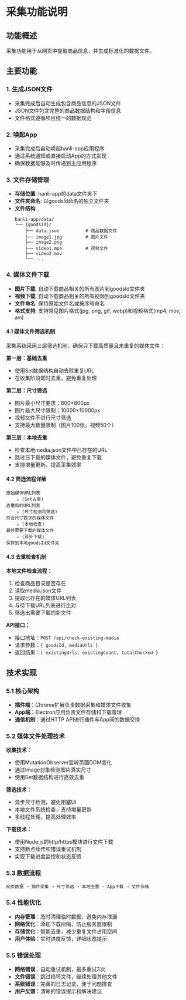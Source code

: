 # 采集功能说明

## 功能概述
采集功能用于从网页中提取商品信息，并生成标准化的数据文件。

## 主要功能

### 1. 生成JSON文件
- 采集完成后自动生成包含商品信息的JSON文件
- JSON文件包含完整的商品数据结构和字段信息
- 文件格式遵循项目统一的数据规范

### 2. 唤起App
- 采集完成后自动唤起hanli-app应用程序
- 通过系统通知或直接启动App的方式实现
- 确保数据能够及时传递到主应用程序

### 3. 文件存储管理·
- **存储位置**: hanli-app的data文件夹下
- **文件夹命名**: 以goodsId命名的独立文件夹
- **文件结构**:
  ```
  hanli-app/data/
  └── {goodsId}/
      ├── data.json          # 商品数据文件
      ├── image1.jpg         # 图片文件
      ├── image2.png
      ├── video1.mp4         # 视频文件
      ├── video2.mov
      └── ...
  ```

### 4. 媒体文件下载
- **图片下载**: 自动下载商品相关的所有图片到goodsId文件夹
- **视频下载**: 自动下载商品相关的所有视频到goodsId文件夹
- **文件命名**: 保持原始文件名或按序号命名
- **格式支持**: 支持常见图片格式(jpg, png, gif, webp)和视频格式(mp4, mov, avi)

#### 4.1 媒体文件筛选机制
采集系统采用三层筛选机制，确保只下载高质量且未重复的媒体文件：

**第一层：基础去重**
- 使用Set数据结构自动去除重复URL
- 在收集阶段即时去重，避免重复处理

**第二层：尺寸筛选**
- 图片最小尺寸要求：800×800px
- 图片最大尺寸限制：10000×10000px
- 视频文件不进行尺寸筛选
- 支持最大数量限制（图片100张，视频50个）

**第三层：本地去重**
- 检查本地media.json文件中已存在的URL
- 跳过已下载的媒体文件，避免重复下载
- 支持增量更新，提高采集效率

#### 4.2 筛选流程详解
```
原始媒体URL列表
    ↓ (Set去重)
去重后的URL列表
    ↓ (尺寸检测和筛选)
符合尺寸要求的媒体文件
    ↓ (本地检查)
最终需要下载的媒体文件
    ↓ (异步下载)
保存到本地goodsId文件夹
```

#### 4.3 去重检查机制
**本地文件检查流程：**
1. 检查商品目录是否存在
2. 读取media.json文件
3. 提取已存在的媒体URL列表
4. 与待下载URL列表进行比对
5. 筛选出需要下载的新文件

**API接口：**
- 接口地址：`POST /api/check-existing-media`
- 请求参数：`{ goodsId, mediaUrls }`
- 返回结果：`{ existingUrls, existingCount, totalChecked }`

## 技术实现

### 5.1 核心架构
- **插件端**：Chrome扩展负责数据采集和媒体文件收集
- **App端**：Electron应用负责文件存储和下载管理
- **通信机制**：通过HTTP API进行插件与App间的数据交换

### 5.2 媒体文件处理技术
**收集技术：**
- 使用MutationObserver监听页面DOM变化
- 通过Image对象检测图片真实尺寸
- 使用Set数据结构进行高效去重

**筛选技术：**
- 异步尺寸检测，避免阻塞UI
- 本地文件系统检查，支持增量更新
- 多线程处理，提高处理效率

**下载技术：**
- 使用Node.js的http/https模块进行文件下载
- 支持断点续传和错误重试机制
- 实现下载进度监控和状态反馈

### 5.3 数据流程
```
网页数据 → 插件采集 → 尺寸筛选 → 本地去重 → App下载 → 文件存储
```

### 5.4 性能优化
- **内存管理**：及时清理临时数据，避免内存泄漏
- **网络优化**：添加下载间隔，防止服务器限制
- **存储优化**：智能去重，减少重复文件占用空间
- **用户体验**：实时进度反馈，详细状态提示

### 5.5 错误处理
- **网络错误**：自动重试机制，最多重试3次
- **文件错误**：跳过损坏文件，继续处理其他文件
- **系统错误**：完善的日志记录，便于问题排查
- **用户反馈**：清晰的错误提示和解决建议
